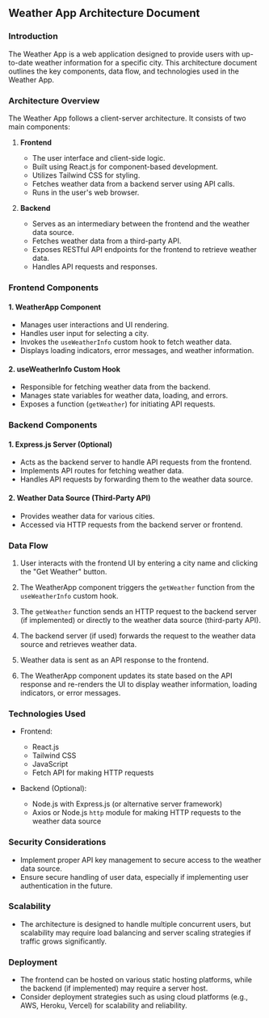 

## Weather App Architecture Document

### Introduction

The Weather App is a web application designed to provide users with up-to-date weather information for a specific city. This architecture document outlines the key components, data flow, and technologies used in the Weather App.


### Architecture Overview

The Weather App follows a client-server architecture. It consists of two main components:

1. **Frontend**
   - The user interface and client-side logic.
   - Built using React.js for component-based development.
   - Utilizes Tailwind CSS for styling.
   - Fetches weather data from a backend server using API calls.
   - Runs in the user's web browser.

2. **Backend**
   - Serves as an intermediary between the frontend and the weather data source.
   - Fetches weather data from a third-party API.
   - Exposes RESTful API endpoints for the frontend to retrieve weather data.
   - Handles API requests and responses.

### Frontend Components

#### 1. WeatherApp Component
   - Manages user interactions and UI rendering.
   - Handles user input for selecting a city.
   - Invokes the `useWeatherInfo` custom hook to fetch weather data.
   - Displays loading indicators, error messages, and weather information.

#### 2. useWeatherInfo Custom Hook
   - Responsible for fetching weather data from the backend.
   - Manages state variables for weather data, loading, and errors.
   - Exposes a function (`getWeather`) for initiating API requests.

### Backend Components

#### 1. Express.js Server (Optional)
   - Acts as the backend server to handle API requests from the frontend.
   - Implements API routes for fetching weather data.
   - Handles API requests by forwarding them to the weather data source.

#### 2. Weather Data Source (Third-Party API)
   - Provides weather data for various cities.
   - Accessed via HTTP requests from the backend server or frontend.

### Data Flow

1. User interacts with the frontend UI by entering a city name and clicking the "Get Weather" button.

2. The WeatherApp component triggers the `getWeather` function from the `useWeatherInfo` custom hook.

3. The `getWeather` function sends an HTTP request to the backend server (if implemented) or directly to the weather data source (third-party API).

4. The backend server (if used) forwards the request to the weather data source and retrieves weather data.

5. Weather data is sent as an API response to the frontend.

6. The WeatherApp component updates its state based on the API response and re-renders the UI to display weather information, loading indicators, or error messages.

### Technologies Used

- Frontend:
  - React.js
  - Tailwind CSS
  - JavaScript
  - Fetch API for making HTTP requests
  
- Backend (Optional):
  - Node.js with Express.js (or alternative server framework)
  - Axios or Node.js `http` module for making HTTP requests to the weather data source

### Security Considerations

- Implement proper API key management to secure access to the weather data source.
- Ensure secure handling of user data, especially if implementing user authentication in the future.

### Scalability

- The architecture is designed to handle multiple concurrent users, but scalability may require load balancing and server scaling strategies if traffic grows significantly.

### Deployment

- The frontend can be hosted on various static hosting platforms, while the backend (if implemented) may require a server host.
- Consider deployment strategies such as using cloud platforms (e.g., AWS, Heroku, Vercel) for scalability and reliability.


